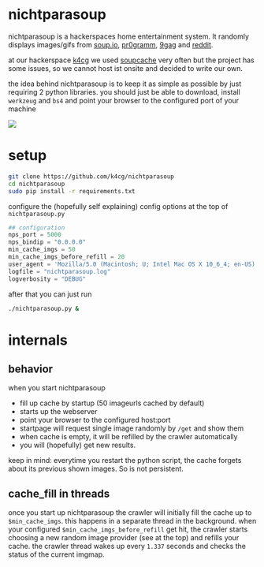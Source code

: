 # nichtparasoup

nichtparasoup is a hackerspaces home entertainment system. It randomly displays 
images/gifs from [soup.io](http://soup.io), [pr0gramm](http://pr0gramm.com), [9gag](http://9gag.com) and 
[reddit](http://reddit.com).

at our hackerspace [k4cg](http://k4cg.org) we used [soupcache](https://github.com/exi/soupcache) very often but the project has some issues, so we cannot host ist onsite and decided to write our own.

the idea behind nichtparasoup is to keep it as simple as possible by just requiring 2 python libraries. you should just be able to download, install `werkzeug` and `bs4` and point your browser to the configured port of your machine

<img src="https://github.com/k4cg/nichtparasoup/raw/master/screenshot.png">

# setup

```bash
git clone https://github.com/k4cg/nichtparasoup
cd nichtparasoup
sudo pip install -r requirements.txt
```

configure the (hopefully self explaining) config options at the top of `nichtparasoup.py`

```python
## configuration
nps_port = 5000
nps_bindip = "0.0.0.0"
min_cache_imgs = 50
min_cache_imgs_before_refill = 20
user_agent = 'Mozilla/5.0 (Macintosh; U; Intel Mac OS X 10_6_4; en-US) AppleWebKit/534.3 (KHTML, like Gecko) Chrome/6.0.472.63 Safari/534.3'
logfile = "nichtparasoup.log"
logverbosity = "DEBUG"
```

after that you can just run

```bash
./nichtparasoup.py &
```

# internals

## behavior

when you start nichtparasoup

* fill up cache by startup (50 imageurls cached by default)
* starts up the webserver
* point your browser to the configured host:port
* startpage will request single image randomly by `/get` and show them
* when cache is empty, it will be refilled by the crawler automatically
* you will (hopefully) get new results.

keep in mind: everytime you restart the python script, the cache forgets about its previous
shown images. So is not persistent.

## cache_fill in threads

once you start up nichtparasoup the crawler will initially fill the cache up to `$min_cache_imgs`. this happens in a separate thread in the background. when your configured `$min_cache_imgs_before_refill` get hit, the crawler starts choosing a new random image provider (see at the top) and refills your cache. the crawler thread wakes up every `1.337` seconds and checks the status of the current imgmap. 

